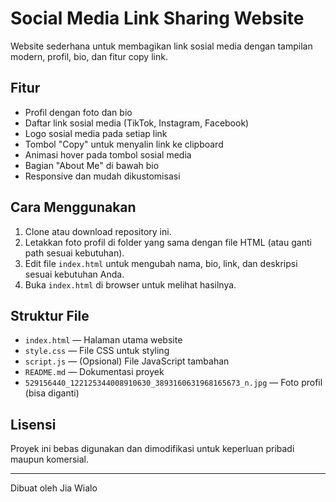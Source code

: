 # Social Media Link Sharing Website

Website sederhana untuk membagikan link sosial media dengan tampilan modern, profil, bio, dan fitur copy link.

## Fitur

- Profil dengan foto dan bio
- Daftar link sosial media (TikTok, Instagram, Facebook)
- Logo sosial media pada setiap link
- Tombol "Copy" untuk menyalin link ke clipboard
- Animasi hover pada tombol sosial media
- Bagian "About Me" di bawah bio
- Responsive dan mudah dikustomisasi

## Cara Menggunakan

1. Clone atau download repository ini.
2. Letakkan foto profil di folder yang sama dengan file HTML (atau ganti path sesuai kebutuhan).
3. Edit file `index.html` untuk mengubah nama, bio, link, dan deskripsi sesuai kebutuhan Anda.
4. Buka `index.html` di browser untuk melihat hasilnya.

## Struktur File

- `index.html` — Halaman utama website
- `style.css` — File CSS untuk styling
- `script.js` — (Opsional) File JavaScript tambahan
- `README.md` — Dokumentasi proyek
- `529156440_122125344008910630_3893160631968165673_n.jpg` — Foto profil (bisa diganti)

## Lisensi

Proyek ini bebas digunakan dan dimodifikasi untuk keperluan pribadi maupun komersial.

---

Dibuat oleh Jia Wialo
